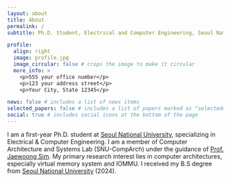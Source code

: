 ```yaml
---
layout: about
title: About
permalink: /
subtitle: Ph.D. Student, Electrical and Computer Engineering, Seoul National University

profile:
  align: right
  image: profile.jpg
  image_circular: false # crops the image to make it circular
  more_info: >
    <p>555 your office number</p>
    <p>123 your address street</p>
    <p>Your City, State 12345</p>

news: false # includes a list of news items
selected_papers: false # includes a list of papers marked as "selected={true}"
social: true # includes social icons at the bottom of the page
---
```


I am a first-year Ph.D. student at [Seoul National University](https://ece.snu.ac.kr/en), specializing in Electrical & Computer Engineering. 
I am a member of Computer Architecture and Systems Lab (SNU-CompArch) under the guidance of [Prof. Jaewoong Sim](https://jaewoong.org/). 
My primary research interest lies in computer architectures, especially virtual memory system and IOMMU.
I received my B.S degree from [Seoul National University](https://ece.snu.ac.kr/en) (2024).
